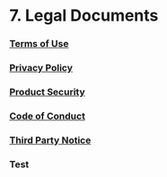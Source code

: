 # 7. Legal Documents

### [Terms of Use](https://storage.googleapis.com/aip-dev-assets/legal/AI-Platform-Terms-of-Use-EN-20210407.pdf)

### [Privacy Policy](https://storage.googleapis.com/aip-dev-assets/legal/AI-Platform-Privacy-Policy-EN-20200101.pdf)

### [Product Security](https://storage.googleapis.com/aip-dev-assets/legal/AI-Platform-Product-Security-EN-20161209.pdf)

### [Code of Conduct](https://storage.googleapis.com/aip-dev-assets/legal/AI-Platform-Code-of-Conduct-EN-20110720.pdf)

### [Third Party Notice](https://storage.googleapis.com/aip-dev-assets/legal/AI-Platform-Third-Party-Notice.txt)

### Test
